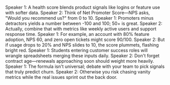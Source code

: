 Speaker 1: A health score blends product signals like logins or feature use with softer data.
Speaker 2: Think of Net Promoter Score—NPS asks, "Would you recommend us?" from 0 to 10.
Speaker 1: Promoters minus detractors yields a number between -100 and 100; 50+ is great.
Speaker 2: Actually, combine that with metrics like weekly active users and support response time.
Speaker 1: For example, an account with 80% feature adoption, NPS 60, and zero open tickets might score 90/100.
Speaker 2: But if usage drops to 20% and NPS slides to 10, the score plummets, flashing bright red.
Speaker 1: Students entering customer success roles will wrangle spreadsheets merging these inputs daily.
Speaker 2: Don't forget contract age—renewals approaching soon should weight more heavily.
Speaker 1: The formula isn't universal; debate with your team to pick signals that truly predict churn.
Speaker 2: Otherwise you risk chasing vanity metrics while the real issues sprint out the back door.
